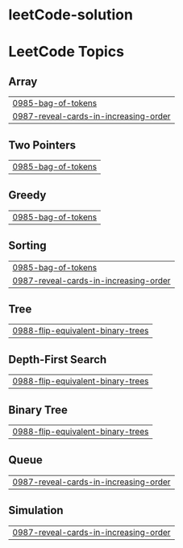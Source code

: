 ﻿# leetCode-solution

<!---LeetCode Topics Start-->
# LeetCode Topics
## Array
|  |
| ------- |
| [0985-bag-of-tokens](https://github.com/rana782/leetCode-solution/tree/master/0985-bag-of-tokens) |
| [0987-reveal-cards-in-increasing-order](https://github.com/rana782/leetCode-solution/tree/master/0987-reveal-cards-in-increasing-order) |
## Two Pointers
|  |
| ------- |
| [0985-bag-of-tokens](https://github.com/rana782/leetCode-solution/tree/master/0985-bag-of-tokens) |
## Greedy
|  |
| ------- |
| [0985-bag-of-tokens](https://github.com/rana782/leetCode-solution/tree/master/0985-bag-of-tokens) |
## Sorting
|  |
| ------- |
| [0985-bag-of-tokens](https://github.com/rana782/leetCode-solution/tree/master/0985-bag-of-tokens) |
| [0987-reveal-cards-in-increasing-order](https://github.com/rana782/leetCode-solution/tree/master/0987-reveal-cards-in-increasing-order) |
## Tree
|  |
| ------- |
| [0988-flip-equivalent-binary-trees](https://github.com/rana782/leetCode-solution/tree/master/0988-flip-equivalent-binary-trees) |
## Depth-First Search
|  |
| ------- |
| [0988-flip-equivalent-binary-trees](https://github.com/rana782/leetCode-solution/tree/master/0988-flip-equivalent-binary-trees) |
## Binary Tree
|  |
| ------- |
| [0988-flip-equivalent-binary-trees](https://github.com/rana782/leetCode-solution/tree/master/0988-flip-equivalent-binary-trees) |
## Queue
|  |
| ------- |
| [0987-reveal-cards-in-increasing-order](https://github.com/rana782/leetCode-solution/tree/master/0987-reveal-cards-in-increasing-order) |
## Simulation
|  |
| ------- |
| [0987-reveal-cards-in-increasing-order](https://github.com/rana782/leetCode-solution/tree/master/0987-reveal-cards-in-increasing-order) |
<!---LeetCode Topics End-->